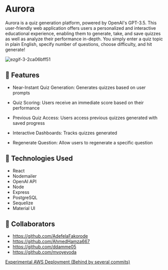 
# Aurora 

Aurora is a quiz generation platform, powered by OpenAI's GPT-3.5. This user-friendly web application offers users a personalized and interactive educational experience, enabling them to generate, take, and save quizzes as well as analyze their performance in-depth. You simply enter a quiz topic in plain English, specify number of questions, choose difficulty, and hit generate!

![ezgif-3-2ca06bff51](https://github.com/mvoyevoda/Aurora/assets/102834064/4cebac36-9a27-42b0-a0f1-7add53372118)

## 💫 Features

- Near-Instant Quiz Generation: Generates quizzes based on user prompts

- Quiz Scoring: Users receive an immediate score based on their performance

- Previous Quiz Access: Users access previous quizzes generated with saved progress

- Interactive Dashboards: Tracks quizzes generated

- Regenerate Question: Allow users to regenerate a specific question
## 🧪 Technologies Used
- React
- Nodemailer
- OpenAI API
- Node
- Express
- PostgreSQL
- Sequelize
- Material UI
  
## 🤝 Collaborators

- https://github.com/AdefelaFakorode
- https://github.com/AhmedHamza667
- https://github.com/ddamme05
- https://github.com/mvoyevoda

  

[Experimental AWS Deployment (Behind by several commits)](https://rb.gy/u53l8)
